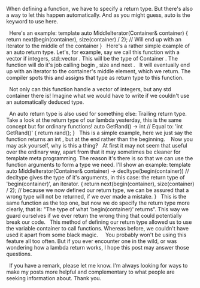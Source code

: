 When defining a function, we have to specify a return type. But there's also a way to let this happen automatically. And as you might guess,  auto  is the keyword to use here.

‎   ‎   Here's an example:
template <typename Container>
auto MiddleIterator(Container& container)
{
    return next(begin(container), size(container) / 2);     // Will end up with an iterator to the middle of the container
}
‎   ‎   Here's a rather simple example of an auto return type. Let's, for example, say we call this function with a vector if integers,  std::vector<int> . This will be the type of  Container . The function will do it's job calling  begin ,  size  and  next .
‎   ‎   It will eventually end up with an iterator to the container's middle element, which we return. The compiler spots this and assigns that type as return type to this function.

‎   ‎   Not only can this function handle a vector of integers, but any std container there is! Imagine what we would have to write if we couldn't use an automatically deduced type.

‎   ‎   An  auto  return type is also used for something else: Trailing return type. Take a look at the return type of our lambda yesterday, this is the same concept but for ordinary functions!
auto GetRand() -> int     // Equal to:  'int GetRand()'
{
    return rand();
}
‎   ‎   This is a simple example, here we just say the function returns an  int , but at the end rather than the beginning.
‎
‎   ‎   Now you may ask yourself, why is this a thing?
‎   ‎   At first it may not seem that useful over the ordinary way, apart from that it may sometimes be cleaner for template meta programming. The reason it's there is so that we can use the function arguments to form a type we need. I'll show an example:
template <typename Container>
auto MiddleIterator(Container& container) -> decltype(begin(container))  // decltype gives the type of it's arguments, in this case: the return type of 'begin(container)', an iterator.
{
    return next(begin(container), size(container) / 2);  // because we now defined our return type, we can be assured that a wrong type will not be returned, if we ever made a mistake.
}
‎   ‎   This is the same function as the top one, but now we do specify the return type more clearly, that is: "The type of what 'begin(container)' returns". This way we guard ourselves if we ever return the wrong thing that could potentially break our code.
‎   ‎   This method of defining our return type allowed us to use the variable container to call functions. Whereas before, we couldn't have used it apart from some black magic.
‎   ‎
‎   ‎   You probably won't be using this feature all too often. But if you ever encounter one in the wild, or was wondering how a lambda return works, I hope this post may answer those questions.

‎   ‎   If you have a remark, please let me know. I'm always looking for ways to make my posts more helpful and complementary to what people are seeking information about. Thank you.

